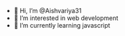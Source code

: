 - 👋 Hi, I’m @Aishvariya31
- 👀 I’m interested in web development
- 🌱 I’m currently learning javascript

<!---
Aishvariya31/Aishvariya31 is a ✨ special ✨ repository because its `README.md` (this file) appears on your GitHub profile.
You can click the Preview link to take a look at your changes.
--->
